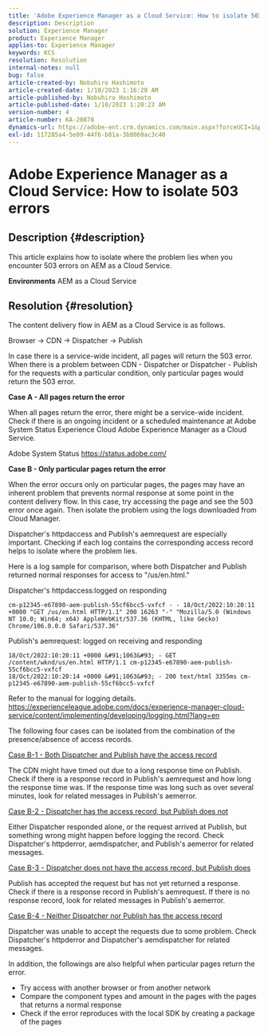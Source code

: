 ```yaml
---
title: 'Adobe Experience Manager as a Cloud Service: How to isolate 503 errors'
description: Description
solution: Experience Manager
product: Experience Manager
applies-to: Experience Manager
keywords: KCS
resolution: Resolution
internal-notes: null
bug: false
article-created-by: Nobuhiro Hashimoto
article-created-date: 1/10/2023 1:16:20 AM
article-published-by: Nobuhiro Hashimoto
article-published-date: 1/10/2023 1:20:23 AM
version-number: 4
article-number: KA-20878
dynamics-url: https://adobe-ent.crm.dynamics.com/main.aspx?forceUCI=1&pagetype=entityrecord&etn=knowledgearticle&id=2bf4d65d-8490-ed11-aad1-6045bd0061cb
exl-id: 117285a4-5e09-44f6-b81a-3b8060ac3c40
---
```

# Adobe Experience Manager as a Cloud Service: How to isolate 503 errors

## Description {#description}


This article explains how to isolate where the problem lies when you encounter 503 errors on AEM as a Cloud Service.

<b>Environments</b>
 AEM as a Cloud Service


## Resolution {#resolution}


The content delivery flow in AEM as a Cloud Service is as follows.

Browser -&gt; CDN -&gt; Dispatcher -&gt; Publish

In case there is a service-wide incident, all pages will return the 503 error. When there is a problem between CDN - Dispatcher or Dispatcher - Publish for the requests with a particular condition, only particular pages would return the 503 error.



<b>Case A - All pages return the error</b>

When all pages return the error, there might be a service-wide incident. Check if there is an ongoing incident or a scheduled maintenance at Adobe System Status  Experience Cloud  Adobe Experience Manager as a Cloud Service.

Adobe System Status
 https://status.adobe.com/



<b>Case B - Only particular pages return the error</b>

When the error occurs only on particular pages, the pages may have an inherent problem that prevents normal response at some point in the content delivery flow. In this case, try accessing the page and see the 503 error once again. Then isolate the problem using the logs downloaded from Cloud Manager.

Dispatcher's httpdaccess and Publish's aemrequest are especially important. Checking if each log contains the corresponding access record helps to isolate where the problem lies.

Here is a log sample for comparison, where both Dispatcher and Publish returned normal responses for access to "/us/en.html."

Dispatcher's httpdaccess:logged on responding


```
cm-p12345-e67890-aem-publish-55cf6bcc5-vxfcf - - 18/Oct/2022:10:20:11 +0000 "GET /us/en.html HTTP/1.1" 200 16263 "-" "Mozilla/5.0 (Windows NT 10.0; Win64; x64) AppleWebKit/537.36 (KHTML, like Gecko) Chrome/106.0.0.0 Safari/537.36"
```




Publish's aemrequest: logged on receiving and responding


```
18/Oct/2022:10:20:11 +0000 &#91;1063&#93; - GET /content/wknd/us/en.html HTTP/1.1 cm-p12345-e67890-aem-publish-55cf6bcc5-vxfcf
18/Oct/2022:10:20:14 +0000 &#91;1063&#93; - 200 text/html 3355ms cm-p12345-e67890-aem-publish-55cf6bcc5-vxfcf
```




Refer to the manual for logging details.
 https://experienceleague.adobe.com/docs/experience-manager-cloud-service/content/implementing/developing/logging.html?lang=en



The following four cases can be isolated from the combination of the presence/absence of access records.

<u>Case B-1 - Both Dispatcher and Publish have the access record</u>

The CDN might have timed out due to a long response time on Publish. Check if there is a response record in Publish's aemrequest and how long the response time was. If the response time was long such as over several minutes, look for related messages in Publish's aemerror.

<u>Case B-2 - Dispatcher has the access record, but Publish does not</u>

Either Dispatcher responded alone, or the request arrived at Publish, but something wrong might happen before logging the record. Check Dispatcher's httpderror, aemdispatcher, and Publish's aemerror for related messages.

<u>Case B-3 - Dispatcher does not have the access record, but Publish does</u>

Publish has accepted the request but has not yet returned a response. Check if there is a response record in Publish's aemrequest. If there is no response record, look for related messages in Publish's aemerror.

<u>Case B-4 - Neither Dispatcher nor Publish has the access record</u>

Dispatcher was unable to accept the requests due to some problem. Check Dispatcher's httpderror and Dispatcher's aemdispatcher for related messages.



In addition, the followings are also helpful when particular pages return the error.

- Try access with another browser or from another network
- Compare the component types and amount in the pages with the pages that returns a normal response
- Check if the error reproduces with the local SDK by creating a package of the pages
